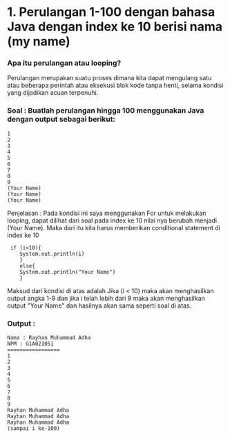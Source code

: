 
# 1. Perulangan 1-100 dengan bahasa Java dengan index ke 10 berisi nama (my name)
### Apa itu perulangan atau looping?
 Perulangan merupakan suatu proses dimana kita dapat mengulang satu atau beberapa perintah atau eksekusi blok kode tanpa henti, selama kondisi yang dijadikan acuan terpenuhi.
### Soal : Buatlah perulangan hingga 100 menggunakan Java dengan output sebagai berikut:
    1
    2
    3
    4
    5
    6
    7
    8
    9
    (Your Name)
    (Your Name)
    (Your Name)
 Penjelasan : 
Pada kondisi ini saya menggunakan For untuk melakukan looping, dapat dilihat dari soal pada index ke 10 nilai nya berubah menjadi (Your Name). Maka dari itu kita harus memberikan conditional statement di index ke 10 

     if (i<10){
        System.out.println(i)
        }
        else{
        System.out.println("Your Name")
        }  

Maksud dari kondisi di atas adalah Jika (i < 10) maka akan menghasilkan output angka 1-9 dan jika i telah lebih dari 9 maka akan menghasilkan output "Your Name"
dan hasilnya akan sama seperti soal di atas.
### Output :
    Nama : Rayhan Muhammad Adha
    NPM : G1A023051
    =================
    1
    2
    3
    4
    5
    6
    7
    8
    9
    Rayhan Muhammad Adha
    Rayhan Muhammad Adha
    Rayhan Muhammad Adha
    (sampai i ke-100)
